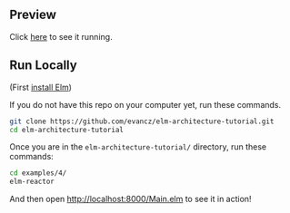 ## Preview

Click [here](https://evancz.github.io/elm-architecture-tutorial/examples/4) to see it running.


## Run Locally

(First [install Elm](http://elm-lang.org/install))

If you do not have this repo on your computer yet, run these commands.

```bash
git clone https://github.com/evancz/elm-architecture-tutorial.git
cd elm-architecture-tutorial
```

Once you are in the `elm-architecture-tutorial/` directory, run these commands:

```bash
cd examples/4/
elm-reactor
```

And then open [http://localhost:8000/Main.elm](http://localhost:8000/Main.elm) to see it in action!